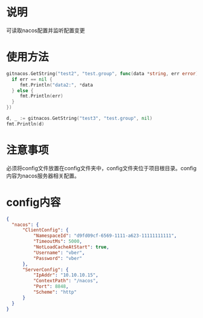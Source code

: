 # 说明
可读取nacos配置并监听配置变更

# 使用方法
```go
gitnacos.GetString("test2", "test.group", func(data *string, err error) {
  if err == nil {
     fmt.Println("data2:", *data
  } else {
     fmt.Println(err)
  }
})

d, _ := gitnacos.GetString("test3", "test.group", nil)
fmt.Println(d)

```
# 注意事项
  必须将config文件放置在config文件夹中，config文件夹位于项目根目录。config内容为nacos服务器相关配置。
  
# config内容
  ```json
  {
	"nacos": {
		"ClientConfig": {
			"NamespaceId": "d9fd09cf-6569-1111-a623-11111111111",
			"TimeoutMs": 5000,
			"NotLoadCacheAtStart": true,
			"Username": "vber",
			"Password": "vber"
		},
		"ServerConfig": {
			"IpAddr": "10.10.10.15",
			"ContextPath": "/nacos",
			"Port": 8848,
			"Scheme": "http"
		}
	}
}
  ```
